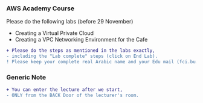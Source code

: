 
### AWS Academy Course
Please do the following labs (before 29 November)
- Creating a Virtual Private Cloud
- Creating a VPC Networking Environment for the Cafe
```diff
+ Please do the steps as mentioned in the labs exactly, 
- including the "Lab complete" steps (click on End Lab).
! Please keep your complete real Arabic name and your Edu mail (fci.bu.edu.eg) in your profile.
```

### Generic Note
```diff
+ You can enter the lecture after we start,
- ONLY from the BACK Door of the lecturer's room.
```

<!--
### Sunday 26 Nov. Note

```diff
-  Due to the other years' exams, our lecture will be postponed 
```
-->

<!-- # Cloud
```diff
+ The lecturer of Sunday 05th November
- will be postponed to another date
```
-->

